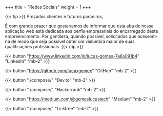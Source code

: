 +++
title = "Redes Sociais"
weight = 1
+++

{{< tip >}}
Prezados clientes e futuros parceiros,

É com grande prazer que gostaríamos de informar que esta aba de nossa aplicação web está dedicada aos perfis empresariais do encarregado deste empreendimento. Por gentileza, quando possível, solicitados que acessem-na de modo que seja possível obter um vislumbra maior de suas qualificações profissionais.
{{< /tip >}}

<!-- That content is better than dummy lorem ipsum 2) That content serves a good real-world demo for this theme 3) Publish more structured docs for each theme which are better than long blocky READMEs -->

 {{< button "https://www.linkedin.com/in/lucas-gomes-7a6a091b4" "LinkedIn" "mb-2" >}}

{{< button "https://github.com/lucaxgomex" "GitHub" "mb-2" >}}

{{< button "./compose/" "Dev.to" "mb-2" >}}

{{< button "./compose/" "Hackerrank" "mb-2" >}}

{{< button "https://medium.com/@gomeslucastech" "Medium" "mb-2" >}}

{{< button "./compose/" "Linktree" "mb-2" >}}

<!--{{< button "./compose/" "Compose Theme Docs" "mb-1" >}}-->

<!--{{< button "./clarity/" "Clarity Theme Docs" >}}-->